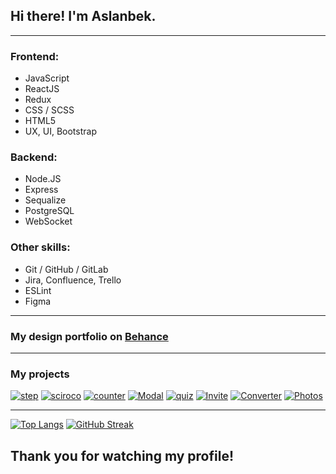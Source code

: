 ## Hi there! I'm Aslanbek.
___

### Frontend:
- JavaScript
- ReactJS
- Redux
- CSS / SCSS
- HTML5
- UX, UI, Bootstrap

### Backend:
- Node.JS
- Express
- Sequalize
- PostgreSQL
- WebSocket 

### Other skills:
- Git / GitHub / GitLab
- Jira, Confluence, Trello
- ESLint
- Figma
___



### My design portfolio on [Behance](https://www.behance.net/Kaipaeff)
___


### My projects
[![step](https://user-images.githubusercontent.com/99525626/188272577-0bc0f1d8-effe-4a02-bd4b-b0d701e138d2.png)](https://pofigor.github.io/step-up-store/) [![sciroco](https://user-images.githubusercontent.com/99525626/188272599-a8f6d0e4-1d20-4d75-90b6-daa564bedf98.png)](http://sciroco.herokuapp.com/) [![counter](https://user-images.githubusercontent.com/99525626/188272542-b3956242-86d7-4668-a38b-029b5138689c.png)](https://pofigor.github.io/Counter/) [![Modal](https://user-images.githubusercontent.com/99525626/188286061-41a7f3d7-0a07-445b-b9c6-3618286ac4f4.png)](https://pofigor.github.io/modal/) [![quiz](https://user-images.githubusercontent.com/99525626/188325884-301b2ba9-26f7-4eea-8753-ac5a4e8472df.png)](https://pofigor.github.io/quiz/) [![Invite](https://user-images.githubusercontent.com/99525626/188597292-8520410f-1f58-4f78-adf8-8ed6f6f9f435.png)](https://pofigor.github.io/users/) [![Converter](https://user-images.githubusercontent.com/99525626/188894405-61d6aa6b-4cbf-4bd7-acc3-72910a1e4f90.png)](https://pofigor.github.io/Currency-converter/) [![Photos](https://user-images.githubusercontent.com/99525626/188967136-b2b92e7d-45de-45c9-ae1e-f03ef131de32.png)](https://pofigor.github.io/Photos/)
___




[![Top Langs](https://github-readme-stats.vercel.app/api/top-langs/?username=anuraghazra&layout=compact)](https://github.com/anuraghazra/github-readme-stats) [![GitHub Streak](https://github-readme-streak-stats.herokuapp.com/?user=DenverCoder1)](https://git.io/streak-stats)



## Thank you for watching my profile!









